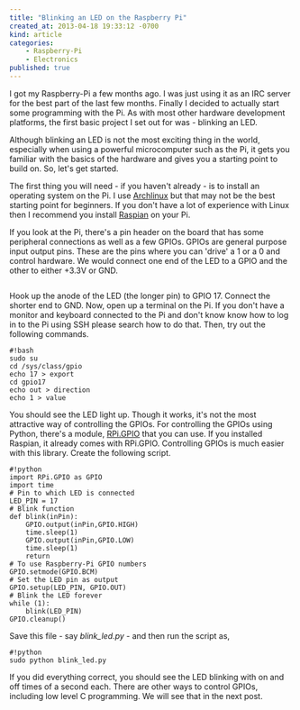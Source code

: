 ```yaml
---
title: "Blinking an LED on the Raspberry Pi"
created_at: 2013-04-18 19:33:12 -0700
kind: article
categories:
    - Raspberry-Pi
    - Electronics
published: true
---
```


I got my Raspberry-Pi a few months ago. I was just using it as an IRC server for the best part of the last few months. Finally I decided to actually start some programming with the Pi. As with most other hardware development platforms, the first basic project I set out for was - blinking an LED.

Although blinking an LED is not the most exciting thing in the world, especially when using a powerful microcomputer such as the Pi, it gets you familiar with the basics of the hardware and gives you a starting point to build on. So, let's get started.

The first thing you will need - if you haven't already - is to install an operating system on the Pi. I use [Archlinux][1] but that may not be the best starting point for beginners. If you don't have a lot of experience with Linux then I recommend you install [Raspian][2] on your Pi.

<!-- more -->

If you look at the Pi, there's a <X> pin header on the board that has some peripheral connections as well as a few GPIOs. GPIOs are general purpose input output pins. These are the pins where you can 'drive' a 1 or a 0 and control hardware. We would connect one end of the LED to a GPIO and the other to either +3.3V or GND.

<a href="/images/posts/2013-04-18-GPIO-header.png" class="lightbox" ><img src="/images/posts/2013-04-18-GPIO-header-thumbnail.png" alt=""></a>

Hook up the anode of the LED (the longer pin) to GPIO 17. Connect the shorter end to GND. Now, open up a terminal on the Pi. If you don't have a monitor and keyboard connected to the Pi and don't know know how to log in to the Pi using SSH please search how to do that. Then, try out the following commands.

    #!bash
    sudo su
    cd /sys/class/gpio
    echo 17 > export
    cd gpio17
    echo out > direction
    echo 1 > value

You should see the LED light up. Though it works, it's not the most attractive way of controlling the GPIOs. For controlling the GPIOs using Python, there's a module, [RPi.GPIO][3] that you can use. If you installed Raspian, it already comes with RPi.GPIO. Controlling GPIOs is much easier with this library. Create the following script.

    #!python
    import RPi.GPIO as GPIO
    import time
    # Pin to which LED is connected
    LED_PIN = 17
    # Blink function
    def blink(inPin):
        GPIO.output(inPin,GPIO.HIGH)
        time.sleep(1)
        GPIO.output(inPin,GPIO.LOW)
        time.sleep(1)
        return
    # To use Raspberry-Pi GPIO numbers
    GPIO.setmode(GPIO.BCM)
    # Set the LED pin as output
    GPIO.setup(LED_PIN, GPIO.OUT)
    # Blink the LED forever
    while (1):
        blink(LED_PIN)
    GPIO.cleanup()

Save this file - say _blink\_led.py_ - and then run the script as,

    #!python
    sudo python blink_led.py

If you did everything correct, you should see the LED blinking with on and off times of a second each. There are other ways to control GPIOs, including low level C programming. We will see that in the next post.

[1]: http://archlinuxarm.org/platforms/armv6/raspberry-pi/
[2]: http://www.raspberrypi.org/downloads
[3]: https://pypi.python.org/pypi/RPi.GPIO
